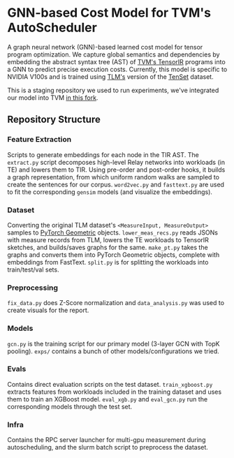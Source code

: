 # GNN-based Cost Model for TVM's AutoScheduler

A graph neural network (GNN)-based learned cost model for tensor program optimization. We capture global semantics and dependencies by embedding the abstract syntax tree (AST) of [TVM's TensorIR](https://arxiv.org/abs/2207.04296) programs into a GNN to predict precise execution costs. Currently, this model is specific to NVIDIA V100s and is trained using [TLM's](https://github.com/zhaiyi000/tlm?tab=readme-ov-file) version of the [TenSet](https://github.com/tlc-pack/tenset) dataset.

This is a staging repository we used to run experiments, we've integrated our model into TVM [in this fork](https://github.com/dwijenchawra/tvm).

## Repository Structure
### Feature Extraction
Scripts to generate embeddings for each node in the TIR AST. The `extract.py` script decomposes high-level Relay networks into workloads (in TE) and lowers them to TIR. Using pre-order and post-order hooks, it builds a graph representation, from which uniform random walks are sampled to create the sentences for our corpus. `word2vec.py` and `fasttext.py` are used to fit the corresponding `gensim` models (and visualize the embeddings).

### Dataset
Converting the original TLM dataset's `<MeasureInput, MeasureOutput>` samples to [PyTorch Geometric](https://pytorch-geometric.readthedocs.io/) objects. `lower_meas_recs.py` reads JSONs with measure records from TLM, lowers the TE workloads to TensorIR sketches, and builds/saves graphs for the same. `make_pt.py` takes the graphs and converts them into PyTorch Geometric objects, complete with embeddings from FastText. `split.py` is for splitting the workloads into train/test/val sets. 

### Preprocessing
`fix_data.py` does Z-Score normalization and `data_analysis.py` was used to create visuals for the report. 

### Models
`gcn.py` is the training script for our primary model (3-layer GCN with TopK pooling). `exps/` contains a bunch of other models/configurations we tried.

### Evals
Contains direct evaluation scripts on the test dataset. `train_xgboost.py` extracts features from workloads included in the training dataset and uses them to train an XGBoost model. `eval_xgb.py` and `eval_gcn.py` run the corresponding models through the test set. 

### Infra
Contains the RPC server launcher for multi-gpu measurement during autoscheduling, and the slurm batch script to preprocess the dataset.
